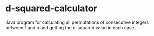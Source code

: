 # d-squared-calculator
Java program for calculating all permutations of consecutive integers between 1 and n and getting the d-squared value in each case.
